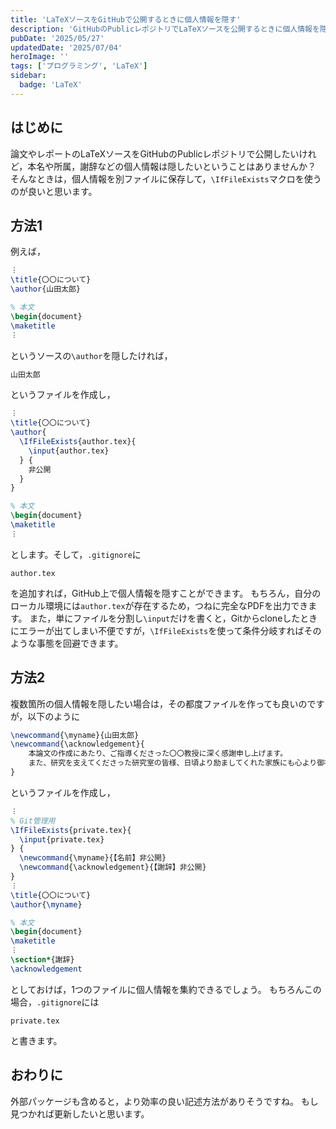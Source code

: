 ```yaml
---
title: 'LaTeXソースをGitHubで公開するときに個人情報を隠す'
description: 'GitHubのPublicレポジトリでLaTeXソースを公開するときに個人情報を隠す方法を解説する記事（Qiitaのアーカイブ）'
pubDate: '2025/05/27'
updatedDate: '2025/07/04'
heroImage: ''
tags: ['プログラミング', 'LaTeX']
sidebar:
  badge: 'LaTeX'
---
```


## はじめに
論文やレポートのLaTeXソースをGitHubのPublicレポジトリで公開したいけれど，本名や所属，謝辞などの個人情報は隠したいということはありませんか？
そんなときは，個人情報を別ファイルに保存して，`\IfFileExists`マクロを使うのが良いと思います。

## 方法1
例えば，
```tex title="main.tex"
︙
\title{〇〇について}
\author{山田太郎}

% 本文
\begin{document} 
\maketitle
︙
```
というソースの`\author`を隠したければ，
```tex title="author.tex"
山田太郎
```
というファイルを作成し，
```tex title="main.tex"
︙
\title{〇〇について}
\author{
  \IfFileExists{author.tex}{
    \input{author.tex}
  } {
    非公開
  }
}

% 本文
\begin{document} 
\maketitle
︙
```
とします。そして，`.gitignore`に
```ignore title=".gitignore"
author.tex
```
を追加すれば，GitHub上で個人情報を隠すことができます。
もちろん，自分のローカル環境には`author.tex`が存在するため，つねに完全なPDFを出力できます。
また，単にファイルを分割し`\input`だけを書くと，Gitからcloneしたときにエラーが出てしまい不便ですが，`\IfFileExists`を使って条件分岐すればそのような事態を回避できます。

## 方法2
複数箇所の個人情報を隠したい場合は，その都度ファイルを作っても良いのですが，以下のように
```tex title="private.tex"
\newcommand{\myname}{山田太郎}
\newcommand{\acknowledgement}{
    本論文の作成にあたり、ご指導くださった〇〇教授に深く感謝申し上げます。
    また、研究を支えてくださった研究室の皆様、日頃より励ましてくれた家族にも心より御礼申し上げます。
}
```
というファイルを作成し，
```tex title="main.tex"
︙
% Git管理用
\IfFileExists{private.tex}{
  \input{private.tex}
} {
  \newcommand{\myname}{【名前】非公開}
  \newcommand{\acknowledgement}{【謝辞】非公開}
}
︙
\title{〇〇について}
\author{\myname}

% 本文
\begin{document} 
\maketitle
︙
\section*{謝辞}
\acknowledgement
```
としておけば，1つのファイルに個人情報を集約できるでしょう。
もちろんこの場合，`.gitignore`には
```ignore title=".gitignore"
private.tex
```
と書きます。

## おわりに
外部パッケージも含めると，より効率の良い記述方法がありそうですね。
もし見つかれば更新したいと思います。
